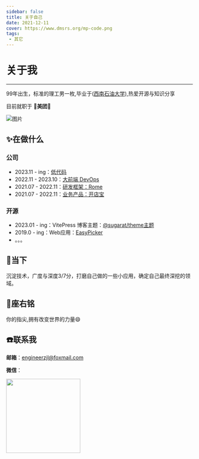 ```yaml
---
sidebar: false
title: 关于自己
date: 2021-12-11
cover: https://www.dmsrs.org/mp-code.png
tags:
 - 其它
---
```


# 关于我

---

99年出生，标准的理工男一枚,毕业于([西南石油大学](https://www.swpu.edu.cn/)),热爱开源与知识分享

目前就职于 🛵**美团**🛵

![图片](https://img.cdn.sugarat.top/mdImg/MTYwNDcyMTQ4NTMyOA==604721485328)

## :sparkles:在做什么
### 公司
* 2023.11 - ing：[低代码](https://lowcode-engine.cn/)
* 2022.11 - 2023.10：[大前端 DevOps](https://tech.meituan.com/2023/12/29/the-evolution-of-terminals-from-standardization-to-digitalization.html)
* 2021.07 - 2022.11：[研发框架：Rome](https://tech.meituan.com/2023/08/03/meituan-rome-practice.html)
* 2021.07 - 2022.11：[业务产品：开店宝](https://ecom.meituan.com)

### 开源
* 2023.01 - ing：VitePress 博客主题：[@sugarat/theme主题](https://theme.sugarat.top/)
* 2019.0 - ing：Web应用：[EasyPicker](https://ep2.sugarat.top/)
* 。。。

## :rocket:当下
沉淀技术，广度与深度3/7分，打磨自己做的一些小应用，确定自己最终深挖的领域。

## :pencil:座右铭
你的指尖,拥有改变世界的力量:smile:

## :phone:联系我
**邮箱**：engineerzjl@foxmail.com

**微信**：

<img src="https://img.cdn.sugarat.top/mdImg/MTYxMzIwMTA0NzIyNg==wx.jpg" style="width:200px;">

